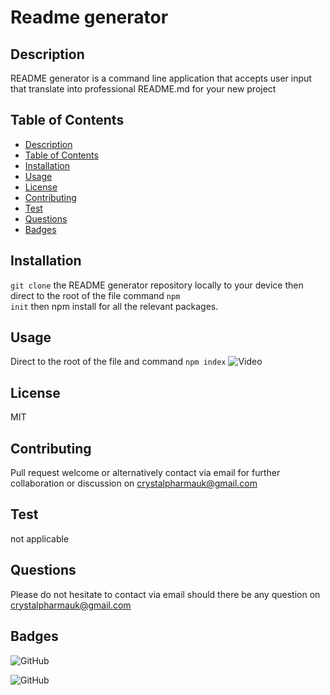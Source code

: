 # Readme generator
## Description
README generator is a command line application that accepts user input that translate into professional README.md for your new project
    
## Table of Contents
- [Description](#Description)
- [Table of Contents](#Table-of-Contents)
- [Installation](#Installation)
- [Usage](#Usage)
- [License](#License)
- [Contributing](#Contributing)
- [Test](#Test)
- [Questions](#Questions)
- [Badges](#Badges)

## Installation
<code>git clone</code> the README generator repository locally to your device then direct to the root of the file command <code>npm init</code> then npm install for all the relevant packages.
## Usage
Direct to the root of the file and command <code>npm index</code>
![Video](https://watch.screencastify.com/v/orihK8EnjC2iQidPz6Yp)
## License
MIT
    
## Contributing
Pull request welcome or alternatively contact via email for further collaboration or discussion on crystalpharmauk@gmail.com
    
## Test
not applicable
    
## Questions
Please do not hesitate to contact via email should there be any question on crystalpharmauk@gmail.com

## Badges
![GitHub](https://img.shields.io/github/languages/top/CrystalPharma/README-generator)

![GitHub](https://img.shields.io/github/license/CrystalPharma/README-generator)

